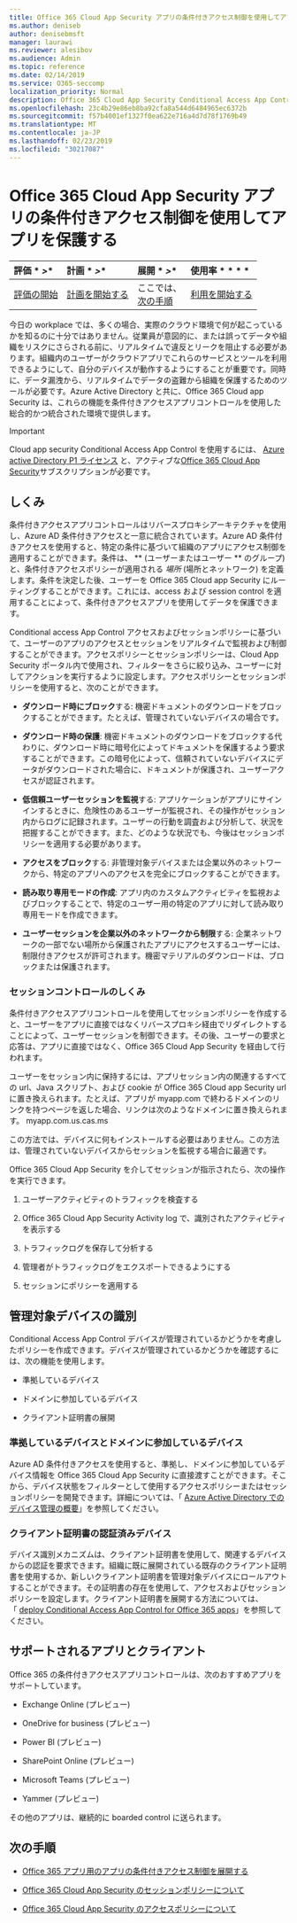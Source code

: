 ```yaml
---
title: Office 365 Cloud App Security アプリの条件付きアクセス制御を使用してアプリを保護する
ms.author: deniseb
author: denisebmsft
manager: laurawi
ms.reviewer: alesibov
ms.audience: Admin
ms.topic: reference
ms.date: 02/14/2019
ms.service: O365-seccomp
localization_priority: Normal
description: Office 365 Cloud App Security Conditional Access App Control を使用してリアルタイムで違反とリークを阻止します。
ms.openlocfilehash: 23c4b29e86eb8ba92cfa8a544d6484965ec6372b
ms.sourcegitcommit: f57b4001ef1327f0ea622e716a4d7d78f1769b49
ms.translationtype: MT
ms.contentlocale: ja-JP
ms.lasthandoff: 02/23/2019
ms.locfileid: "30217087"
---
```

# <a name="protect-apps-with-office-365-cloud-app-security-conditional-access-app-control"></a>Office 365 Cloud App Security アプリの条件付きアクセス制御を使用してアプリを保護する

|評価 * *\>**|計画 * *\>**|展開 * *\>**|使用率 * * * *|
|:-----|:-----|:-----|:-----|
|[評価の開始](office-365-cas-overview.md) <br/> |[計画を開始する](get-ready-for-office-365-cas.md) <br/> |ここでは、  <br/> [次の手順](ocas-deploy-conditional-access-app-control.md) <br/> |[利用を開始する](utilization-activities-for-ocas.md) <br/> |

今日の workplace では、多くの場合、実際のクラウド環境で何が起こっているかを知るのに十分ではありません。従業員が意図的に、または誤ってデータや組織をリスクにさらされる前に、リアルタイムで違反とリークを阻止する必要があります。組織内のユーザーがクラウドアプリでこれらのサービスとツールを利用できるようにして、自分のデバイスが動作するようにすることが重要です。同時に、データ漏洩から、リアルタイムでデータの盗難から組織を保護するためのツールが必要です。Azure Active Directory と共に、Office 365 Cloud app Security は、これらの機能を条件付きアクセスアプリコントロールを使用した総合的かつ統合された環境で提供します。

> [!IMPORTANT]
> Cloud app security Conditional Access App Control を使用するには、 [Azure active Directory P1 ライセンス](https://azure.microsoft.com/pricing/details/active-directory/) と、アクティブな[Office 365 Cloud App Security](office-365-cas-overview.md)サブスクリプションが必要です。

## <a name="how-it-works"></a>しくみ

条件付きアクセスアプリコントロールはリバースプロキシアーキテクチャを使用し、Azure AD 条件付きアクセスと一意に統合されています。Azure AD 条件付きアクセスを使用すると、特定の条件に基づいて組織のアプリにアクセス制御を適用することができます。条件は、 ** (ユーザーまたはユーザー ** のグループ) と、条件付きアクセスポリシーが適用される *場所* (場所とネットワーク) を定義します。条件を決定した後、ユーザーを Office 365 Cloud app Security にルーティングすることができます。これには、access および session control を適用することによって、条件付きアクセスアプリを使用してデータを保護できます。

Conditional access App Control アクセスおよびセッションポリシーに基づいて、ユーザーのアプリのアクセスとセッションをリアルタイムで監視および制御することができます。アクセスポリシーとセッションポリシーは、Cloud App Security ポータル内で使用され、フィルターをさらに絞り込み、ユーザーに対してアクションを実行するように設定します。アクセスポリシーとセッションポリシーを使用すると、次のことができます。

- **ダウンロード時にブロック**する: 機密ドキュメントのダウンロードをブロックすることができます。たとえば、管理されていないデバイスの場合です。

- **ダウンロード時の保護**: 機密ドキュメントのダウンロードをブロックする代わりに、ダウンロード時に暗号化によってドキュメントを保護するよう要求することができます。この暗号化によって、信頼されていないデバイスにデータがダウンロードされた場合に、ドキュメントが保護され、ユーザーアクセスが認証されます。

- **低信頼ユーザーセッションを監視**する: アプリケーションがアプリにサインインするときに、危険性のあるユーザーが監視され、その操作がセッション内からログに記録されます。ユーザーの行動を調査および分析して、状況を把握することができます。また、どのような状況でも、今後はセッションポリシーを適用する必要があります。

- **アクセスをブロック**する: 非管理対象デバイスまたは企業以外のネットワークから、特定のアプリへのアクセスを完全にブロックすることができます。

- **読み取り専用モードの作成**: アプリ内のカスタムアクティビティを監視およびブロックすることで、特定のユーザー用の特定のアプリに対して読み取り専用モードを作成できます。

- **ユーザーセッションを企業以外のネットワークから制限**する: 企業ネットワークの一部でない場所から保護されたアプリにアクセスするユーザーには、制限付きアクセスが許可されます。機密マテリアルのダウンロードは、ブロックまたは保護されます。

### <a name="how-session-control-works"></a>セッションコントロールのしくみ

条件付きアクセスアプリコントロールを使用してセッションポリシーを作成すると、ユーザーをアプリに直接ではなくリバースプロキシ経由でリダイレクトすることによって、ユーザーセッションを制御できます。その後、ユーザーの要求と応答は、アプリに直接ではなく、Office 365 Cloud App Security を経由して行われます。

ユーザーをセッション内に保持するには、アプリセッション内の関連するすべての url、Java スクリプト、および cookie が Office 365 Cloud app Security url に置き換えられます。たとえば、アプリが myapp.com で終わるドメインのリンクを持つページを返した場合、リンクは次のようなドメインに置き換えられます。 myapp.com.us.cas.ms

この方法では、デバイスに何もインストールする必要はありません。この方法は、管理されていないデバイスからセッションを監視する場合に最適です。

Office 365 Cloud App Security を介してセッションが指示されたら、次の操作を実行できます。

1. ユーザーアクティビティのトラフィックを検査する

2. Office 365 Cloud App Security Activity log で、識別されたアクティビティを表示する

3. トラフィックログを保存して分析する

4. 管理者がトラフィックログをエクスポートできるようにする

5. セッションにポリシーを適用する

## <a name="managed-device-identification"></a>管理対象デバイスの識別

Conditional Access App Control デバイスが管理されているかどうかを考慮したポリシーを作成できます。デバイスが管理されているかどうかを確認するには、次の機能を使用します。

- 準拠しているデバイス

- ドメインに参加しているデバイス

- クライアント証明書の展開

### <a name="compliant-and-domain-joined-devices"></a>準拠しているデバイスとドメインに参加しているデバイス

Azure AD 条件付きアクセスを使用すると、準拠し、ドメインに参加しているデバイス情報を Office 365 Cloud App Security に直接渡すことができます。そこから、デバイス状態をフィルターとして使用するアクセスポリシーまたはセッションポリシーを開発できます。詳細については、「 [Azure Active Directory でのデバイス管理の概要](https://docs.microsoft.com/azure/active-directory/device-management-introduction)」を参照してください。

### <a name="client-certificate-authenticated-devices"></a>クライアント証明書の認証済みデバイス

デバイス識別メカニズムは、クライアント証明書を使用して、関連するデバイスからの認証を要求できます。組織に既に展開されている既存のクライアント証明書を使用するか、新しいクライアント証明書を管理対象デバイスにロールアウトすることができます。その証明書の存在を使用して、アクセスおよびセッションポリシーを設定します。クライアント証明書を展開する方法については、「 [deploy Conditional Access App Control for Office 365 apps](ocas-deploy-conditional-access-app-control.md)」を参照してください。

## <a name="supported-apps-and-clients"></a>サポートされるアプリとクライアント

Office 365 の条件付きアクセスアプリコントロールは、次のおすすめアプリをサポートしています。

- Exchange Online (プレビュー)

- OneDrive for business (プレビュー)

- Power BI (プレビュー)

- SharePoint Online (プレビュー)

- Microsoft Teams (プレビュー)

- Yammer (プレビュー)

その他のアプリは、継続的に boarded control に送られます。

## <a name="next-steps"></a>次の手順

- [Office 365 アプリ用のアプリの条件付きアクセス制御を展開する](ocas-deploy-conditional-access-app-control.md)

- [Office 365 Cloud App Security のセッションポリシーについて](ocas-session-policies.md)

- [Office 365 Cloud App Security のアクセスポリシーについて](ocas-access-policies.md) 
